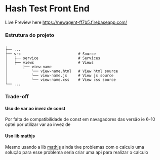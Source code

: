 # Hash Test Front End

Live Preview here
https://newagent-ff7b5.firebaseapp.com/


### Estrutura do projeto
    .
    ├── ...
    ├── src                          # Source
    │   ├── service                  # Services    
    │   ├── views                    # Views
    │       ├── view-name          
    │           └── view-name.html   # View html source
    │           └── view-name.js     # View js source
    │           └── view-name.css    # View css source
    └── ...


### Trade-off

#### Uso de var ao invez de const
Por falta de compatibilidade de const em navagadores das versão ie 6-10 optei por utilizar var ao invez de 

#### Uso lib mathjs
Mesmo usando a lib [mathjs](https://mathjs.org) ainda tive problemas com o calculo uma solução para esse problema
seria criar uma api para realizar o calculo

